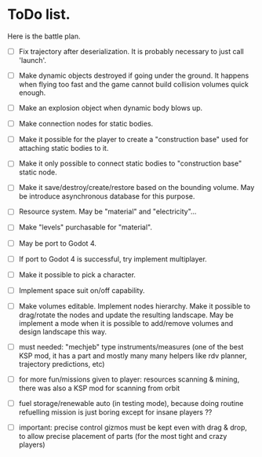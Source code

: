 

# ToDo list.

Here is the battle plan.
- [ ] Fix trajectory after deserialization. It is probably necessary to just call 'launch'.
- [ ] Make dynamic objects destroyed if going under the ground. It happens when flying too fast and the game cannot build collision volumes quick enough.
- [ ] Make an explosion object when dynamic body blows up.
- [ ] Make connection nodes for static bodies.
- [ ] Make it possible for the player to create a "construction base" used for attaching static bodies to it.
- [ ] Make it only possible to connect static bodies to "construction base" static node.
- [ ] Make it save/destroy/create/restore based on the bounding volume. May be introduce asynchronous database for this purpose.
- [ ] Resource system. May be "material" and "electricity"...
- [ ] Make "levels" purchasable for "material".
- [ ] May be port to Godot 4.
- [ ] If port to Godot 4 is successful, try implement multiplayer.
- [ ] Make it possible to pick a character.
- [ ] Implement space suit on/off capability.

- [ ] Make volumes editable. Implement nodes hierarchy. Make it possible to drag/rotate the nodes and update the resulting landscape. May be implement a mode when it is possible to add/remove volumes and design landscape this way.

- [ ] must needed: "mechjeb" type instruments/measures (one of the best KSP mod, it has a part and mostly many many helpers like rdv planner, trajectory predictions, etc)
- [ ] for more fun/missions given to player: resources scanning & mining, there was also a KSP mod for scanning from orbit
- [ ] fuel storage/renewable auto (in testing mode), because doing routine refuelling mission is just boring except for insane players ??
- [ ] important: precise control gizmos must be kept even with drag & drop, to allow precise placement of parts (for the most tight and crazy players)




